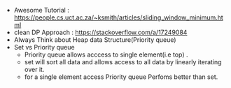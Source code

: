 * Awesome Tutorial : https://people.cs.uct.ac.za/~ksmith/articles/sliding_window_minimum.html
* clean DP Approach : https://stackoverflow.com/a/17249084 
* Always Think about Heap data Structure(Priority queue)
* Set vs Priority queue 
  * Priority queue allows acccess to single element(i.e top) .
  * set will sort all data and allows access to all data by linearly iterating over it.
  * for a single element access Priority queue Perfoms better than set.
